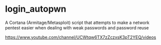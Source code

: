 login_autopwn
=============

A Cortana (Armitage/Metasploit) script that attempts to make a network pentest easier when dealing with weak passwords and password reuse

https://www.youtube.com/channel/UCWtqw6TX7zZczxsK3pT2YEQ/videos
